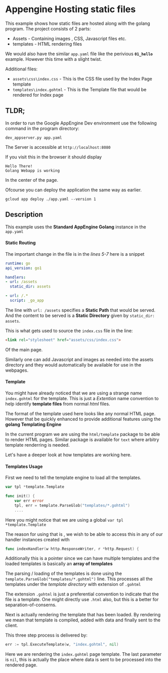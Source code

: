# Appengine Hosting static files

This example shows how static files are hosted along with the golang program.
The project consists of 2 parts:

  * Assets - Containing images , CSS, Javascript files etc.
  * templates - HTML rendering files

We would also have the similar `app.yaml` file like the perivious **`01_hello`** example.
However this time with a slight twist.

Additional files:
  
  * `assets\css\index.css` - This is the CSS file used by the Index Page template
  * `templates\index.gohtml` - This is the Template file that would be rendered for Index page

## TLDR;

In order to run the Google AppEngine Dev environment use the following
command in the program directory:

```shell
dev_appserver.py app.yaml
````

The Server is accessible at `http://localhost:8080`

If you visit this in the browser it should display

```
Hello There! 
Golang Webapp is working
```

In the center of the page.

Ofcourse you can deploy the application the same way as earlier.

```shell
gcloud app deploy ./app.yaml --version 1
```

## Description

This example uses the **Standard AppEngine Golang** instance in the `app.yaml`

#### Static Routing

The important change in the file is in the *lines 5-7* here is a snippet

```yaml
runtime: go
api_version: go1

handlers:
- url: /assets
  static_dir: assets

- url: /.*
  script: _go_app
```

The line with `url: /assets` specifies a **Static Path** that would be served.
And the content to be served is a **Static Directory** given by `static_dir: assets`.

This is what gets used to source the `index.css` file in the line:
```html
<link rel="stylesheet" href="assets/css/index.css">
```
Of the main page.

Similarly one can add Javascript and images as needed into the assets directory and
they would automatically be available for use in the webpages.

#### Template

You might have already noticed that we are using a strange name `index.gohtml` for the template. This is just a *Extention* name convention to help identify **template files** from normal *html* files.

The format of the template used here looks like any normal HTML page.
However that be quickly enhanced to provide additional features using the **golang Templating Engine**

In the current program we are using the `html/template` package to be able to
render HTML pages. Similar package is available for `text` where arbitry template renderring is needed.

Let's have a deeper look at how templates are working here.

#### Templates Usage

First we need to tell the template engine to load all the templates.

```go
var tpl *template.Template

func init() {
	var err error
	tpl, err = template.ParseGlob("templates/*.gohtml")
    ....
```

Here you might notice that we are using a global `var tpl *template.Template`

The reason for using that is , we wish to be able to access this in any of our
handler instances created with 
```go
func indexHandler(w http.ResponseWriter, r *http.Request) {
```

Additionally this is a pointer since we can have multiple templates and the 
loaded templates is basically an **array of templates**

The parsing / loading of the templates is done using the `template.ParseGlob("templates/*.gohtml")` line.
This processes all the templates under the *template directory* with extension of `.gohtml`

The extension `.gohtml` is just a preferential convention to indicate that the file is 
a template. One might directly use `.html` also, but this is a better for separation-of-conserns.

Next is actually rendering the template that has been loaded.
By rendering we mean that template is compiled, added with data
and finally sent to the client.

This three step process is delivered by:

```go
err := tpl.ExecuteTemplate(w, "index.gohtml", nil)
```

Here we are rendering the `index.gohtml` page template.
The last parameter is `nil`, this is actually the place where data is sent to be 
processed into the rendered page.
